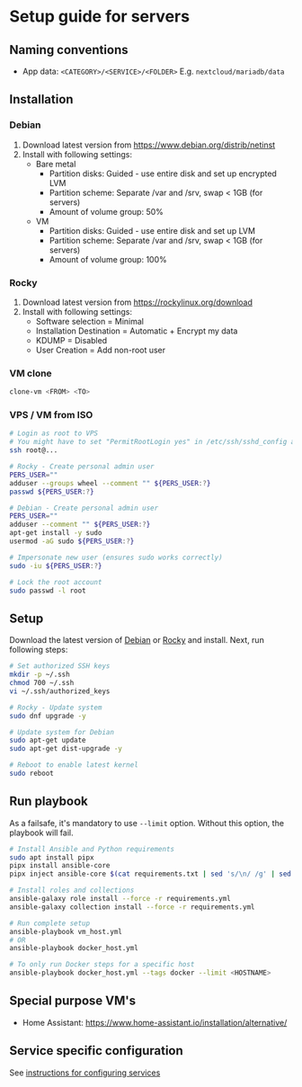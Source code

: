 # Setup guide for servers

## Naming conventions

- App data: `<CATEGORY>/<SERVICE>/<FOLDER>` E.g. `nextcloud/mariadb/data`

## Installation

### Debian

1. Download latest version from <https://www.debian.org/distrib/netinst>
2. Install with following settings:
   - Bare metal
     - Partition disks: Guided - use entire disk and set up encrypted LVM
     - Partition scheme: Separate /var and /srv, swap < 1GB (for servers)
     - Amount of volume group: 50%
   - VM
     - Partition disks: Guided - use entire disk and set up LVM
     - Partition scheme: Separate /var and /srv, swap < 1GB (for servers)
     - Amount of volume group: 100%

### Rocky

1. Download latest version from <https://rockylinux.org/download>
2. Install with following settings:
   - Software selection = Minimal
   - Installation Destination = Automatic + Encrypt my data
   - KDUMP = Disabled
   - User Creation = Add non-root user

### VM clone

```bash
clone-vm <FROM> <TO>
```

### VPS / VM from ISO

```bash
# Login as root to VPS
# You might have to set "PermitRootLogin yes" in /etc/ssh/sshd_config and restart ssh(d) service
ssh root@...

# Rocky - Create personal admin user
PERS_USER=""
adduser --groups wheel --comment "" ${PERS_USER:?}
passwd ${PERS_USER:?}

# Debian - Create personal admin user
PERS_USER=""
adduser --comment "" ${PERS_USER:?}
apt-get install -y sudo
usermod -aG sudo ${PERS_USER:?}

# Impersonate new user (ensures sudo works correctly)
sudo -iu ${PERS_USER:?}

# Lock the root account
sudo passwd -l root
```

## Setup

Download the latest version of [Debian](https://www.debian.org/distrib/netinst)
or [Rocky](https://rockylinux.org/download) and install. Next, run following steps:

```bash
# Set authorized SSH keys
mkdir -p ~/.ssh
chmod 700 ~/.ssh
vi ~/.ssh/authorized_keys

# Rocky - Update system
sudo dnf upgrade -y

# Update system for Debian
sudo apt-get update
sudo apt-get dist-upgrade -y

# Reboot to enable latest kernel
sudo reboot
```

## Run playbook

As a failsafe, it's mandatory to use `--limit` option.
Without this option, the playbook will fail.

```bash
# Install Ansible and Python requirements
sudo apt install pipx
pipx install ansible-core
pipx inject ansible-core $(cat requirements.txt | sed 's/\n/ /g' | sed 's/#.*//') # pipx on Debian 12 is too old to support flag "-r"

# Install roles and collections
ansible-galaxy role install --force -r requirements.yml
ansible-galaxy collection install --force -r requirements.yml

# Run complete setup
ansible-playbook vm_host.yml
# OR
ansible-playbook docker_host.yml

# To only run Docker steps for a specific host
ansible-playbook docker_host.yml --tags docker --limit <HOSTNAME>
```

## Special purpose VM's

- Home Assistant: https://www.home-assistant.io/installation/alternative/

## Service specific configuration

See [instructions for configuring services](./docs/how-to/General%20-%20Setup%20services.md)
